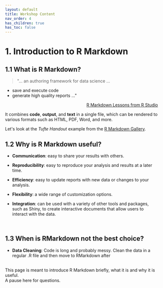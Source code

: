 ```yaml
---
layout: default
title: Workshop Content
nav_order: 4
has_children: true
has_toc: false
---
```


# 1. Introduction to R Markdown

## 1.1 What is R Markdown?
> "... an authoring framework for data science ...
- save and execute code
- generate high quality reports ..."
<div style="text-align: right">
	<p><a href="https://rmarkdown.rstudio.com/lesson-1.html">R Markdown Lessons from R Studio</a></p>
</div>

It combines **code**, **output**, and **text** in a single file, which can be rendered to various formats such as HTML, PDF, Word, and more.

Let's look at the *Tufte Handout* example from the [R Markdown Gallery](https://rmarkdown.rstudio.com/gallery.html).


## 1.2 Why is R Markdown useful?
- **Communication**: easy to share your results with others.

- **Reproducibility**: easy to reproduce your analysis and results at a later time.

- **Efficiency**: easy to update reports with new data or changes to your analysis.

- **Flexibility**: a wide range of customization options.

- **Integration**: can be used with a variety of other tools and packages, such as Shiny, to create interactive documents that allow users to interact with the data.

<br>

## 1.3 When is RMarkdown not the best choice?
- **Data Cleaning**: Code is long and probably messy. Clean the data in a regular .R file and then move to RMarkdown after



<br>
This page is meant to introduce R Markdown briefly, what it is and why it is useful.
<br>
A pause here for questions.
